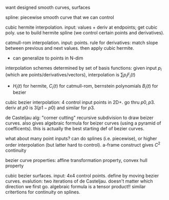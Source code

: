 want designed smooth curves, surfaces

spline: piecewise smooth curve that we can control

cubic hermite interpolation. input: values + deriv at endpoints; get cubic poly. use to build hermite spline (we control certain points and derivatives).

catmull-rom interpolation. input: points. rule for derivatives: match slope between previous and next values. then apply cubic hermite.

- can generalize to points in N-dim

interpolation schemes determined by set of basis functions: given input $p_i$ (which are points/derivatives/vectors), interpolation is $\sum p_i F_i(t)$

- $H_i(t)$ for hermite, $C_i(t)$ for catmull-rom, bernstein polynomials $B_i(t)$ for bezier

cubic bezier interpolation: 4 control input points in 2D+. go thru $p0, p3$. deriv at $p0$ is  $3(p1-p0)$ and similar for $p3$.

de Casteljau alg: "corner cutting" recursive subdivision to draw beizer curves. also gives algebraic formula for beizer curves (using a pyramid of coefficents). this is actually the best starting def of bezier curves.

what about many point inputs? can do splines (i.e. piecewise), or higher order interpolation (but latter hard to control). a-frame construct gives $C^2$ continuity

bezier curve properties: affine transformation property, convex hull property

cubic bezier surfaces. input: 4x4 control points. define by moving bezier curves. evalution: two iterations of de Casteljau. doesn't matter which direction we first go. algebraic formula is a tensor product!! similar critertions for continuity on splines.